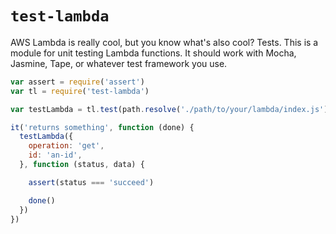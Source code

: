 # `test-lambda`

AWS Lambda is really cool, but you know what's also cool? Tests. This is a module for unit testing Lambda functions. It should work with Mocha, Jasmine, Tape, or whatever test framework you use.

```js
var assert = require('assert')
var tl = require('test-lambda')

var testLambda = tl.test(path.resolve('./path/to/your/lambda/index.js'))

it('returns something', function (done) {
  testLambda({
    operation: 'get',
    id: 'an-id',
  }, function (status, data) {

    assert(status === 'succeed')    

    done()
  })
})
```

